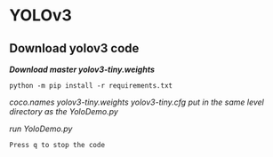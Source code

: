 # YOLOv3
## Download yolov3 code

***Download master yolov3-tiny.weights***

```python -m pip install -r requirements.txt``` 

_coco.names yolov3-tiny.weights yolov3-tiny.cfg put in the same level directory as the YoloDemo.py_

_run YoloDemo.py_

`Press q to stop the code`
